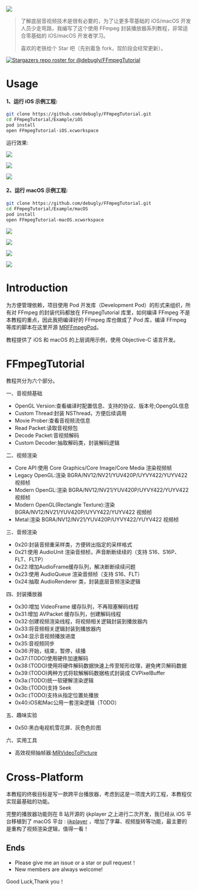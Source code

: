 [![](md/imgs/ffmpeg.png)](https://ffmpeg.org/) 

> 了解底层音视频技术是很有必要的，为了让更多零基础的 iOS/macOS 开发人员少走弯路，我编写了这个使用 FFmpeg 封装播放器系列教程，非常适合零基础的 iOS/macOS 开发者学习。 
> 
> 喜欢的老铁给个 Star 吧（先别着急 fork，现阶段会经常更新）。

[![Stargazers repo roster for @debugly/FFmpegTutorial](https://reporoster.com/stars/debugly/FFmpegTutorial)](https://github.com/debugly/FFmpegTutorial/stargazers)

# Usage

#### 1、运行 iOS 示例工程:

```bash
git clone https://github.com/debugly/FFmpegTutorial.git
cd FFmpegTutorial/Example/iOS
pod install
open FFmpegTutorial-iOS.xcworkspace
```

运行效果:

![](md/imgs/ios-snapshot-1.png)

![](md/imgs/ios-snapshot-2.png)

![](md/imgs/ios-snapshot-3.png)

#### 2、运行 macOS 示例工程:

```bash
git clone https://github.com/debugly/FFmpegTutorial.git
cd FFmpegTutorial/Example/macOS
pod install
open FFmpegTutorial-macOS.xcworkspace
```

![](md/imgs/macos-snapshot-1.png)

![](md/imgs/macos-snapshot-2.png)

![](md/imgs/macos-snapshot-3.png)

![](md/imgs/macos-snapshot-4.png)

# Introduction

为方便管理依赖，项目使用 Pod 开发库（Development Pod）的形式来组织，所有对 FFmpeg 的封装代码都放在 FFmpegTutorial 库里，如何编译 FFmpeg 不是本教程的重点，因此我把编译好的 FFmpeg 库也做成了 Pod 库，编译 FFmpeg 等库的脚本在这里开源 [MRFFmpegPod](https://github.com/debugly/MRFFToolChainPod)。

教程提供了 iOS 和 macOS 的上层调用示例，使用 Objective-C 语言开发。

# FFmpegTutorial

教程共分为六个部分。

一、音视频基础

- OpenGL Version:查看编译时配置信息、支持的协议、版本号;OpengGL信息
- Custom Thread:封装 NSThread，方便后续调用
- Movie Prober:查看音视频流信息
- Read Packet:读取音视频包
- Decode Packet:音视频解码
- Custom Decoder:抽取解码类，封装解码逻辑

二、视频渲染

- Core API:使用 Core Graphics/Core Image/Core Media 渲染视频帧
- Legacy OpenGL:渲染 BGRA/NV12/NV21/YUV420P/UYVY422/YUYV422 视频桢
- Modern OpenGL:渲染 BGRA/NV12/NV21/YUV420P/UYVY422/YUYV422 视频桢
- Modern OpenGL(Rectangle Texture):渲染 BGRA/NV12/NV21/YUV420P/UYVY422/YUYV422 视频桢
- Metal:渲染 BGRA/NV12/NV21/YUV420P/UYVY422/YUYV422 视频桢

三、音频渲染

- 0x20:封装音频重采样类，方便转出指定的采样格式
- 0x21:使用 AudioUnit 渲染音频桢，声音断断续续的（支持 S16、S16P、FLT、FLTP）
- 0x22:增加AudioFrame缓存队列，解决断断续续问题
- 0x23:使用 AudioQueue 渲染音频桢（支持 S16、FLT）
- 0x24:抽取 AudioRenderer 类，封装底层音频渲染逻辑

四、封装播放器

- 0x30:增加 VideoFrame 缓存队列，不再阻塞解码线程
- 0x31:增加 AVPacket 缓存队列，创建解码线程
- 0x32:创建视频渲染线程，将视频相关逻辑封装到播放器内
- 0x33:将音频相关逻辑封装到播放器内
- 0x34:显示音视频播放进度
- 0x35:音视频同步
- 0x36:开始，结束，暂停，续播
- 0x37:(TODO)使用硬件加速解码
- 0x38:(TODO)使用将硬件解码数据快速上传至矩形纹理，避免拷贝解码数据
- 0x39:(TODO)两种方式将软解解码数据格式封装成 CVPixelBuffer
- 0x3a:(TODO)统一软硬解渲染逻辑
- 0x3b:(TODO)支持 Seek
- 0x3c:(TODO)支持从指定位置处播放
- 0x40:iOS和Mac公用一套渲染逻辑（TODO）

五、趣味实验

- 0x50:黑白电视机雪花屏、灰色色阶图

六、实用工具

- 高效视频抽帧器:[MRVideoToPicture](https://github.com/debugly/MRVideoToPicture)

# Cross-Platform

本教程的终极目标是写一款跨平台播放器，考虑到这是一项庞大的工程，本教程仅实现最基础的功能。

完整的播放器功能则在 B 站开源的 ijkplayer 之上进行二次开发，我已经从 iOS 平台移植到了 macOS 平台 : [ijkplayer](https://github.com/debugly/ijkplayer) ，增加了字幕、视频旋转等功能，最主要的是重构了视频渲染逻辑，值得一看！

## Ends

- Please give me an issue or a star or pull request！
- New members are always welcome!

Good Luck,Thank you！
